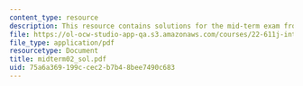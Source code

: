 ```yaml
---
content_type: resource
description: This resource contains solutions for the mid-term exam from 2002.
file: https://ol-ocw-studio-app-qa.s3.amazonaws.com/courses/22-611j-introduction-to-plasma-physics-i-fall-2006/75a6a369199ccec2b7b48bee7490c683_midterm02_sol.pdf
file_type: application/pdf
resourcetype: Document
title: midterm02_sol.pdf
uid: 75a6a369-199c-cec2-b7b4-8bee7490c683
---
```

